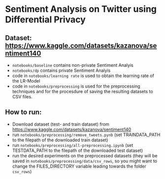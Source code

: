 # Sentiment Analysis on Twitter using Differential Privacy
 
## Dataset: https://www.kaggle.com/datasets/kazanova/sentiment140 

- ```notebooks/baseline``` contains non-private Sentiment Analyis
- ```notebooks/dp``` contains private Sentiment Analyis
- code in ```notebooks/learning rate``` is used to obtain the learning rate of the LR-Model
- code in ```notebooks/preprocessing``` is used for the preprocessing techniques and for the procesdure of saving the resulting datasets to CSV files.


## How to run:

- Download dataset (test- and train dataset) from https://www.kaggle.com/datasets/kazanova/sentiment140
- run ```notebooks/preprocessing/remove_tweets.pynb``` (set TRAINDATA_PATH to the filepath of the downloaded train dataset)
- run ```notebooks/preprocessing/all-preprocessing.ipynb``` (set TESTDATA_PATH to the filepath of the downloaded test dataset)
- run the desired experiments on the preprocessed datasets (they will be saved in ```notebooks/preprocessing/data/csv_rows```, so you might want to change the FILES_DIRECTORY variable leading towards the folder ```csv_rows```)
